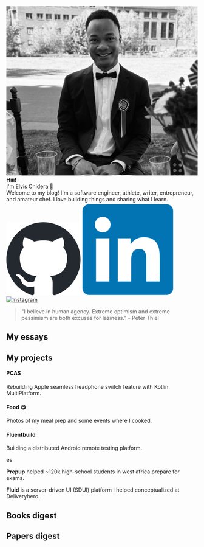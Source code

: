 <!-- placeholder_404_error -->


<div class="circular-image-container">
    <img src="/docs/assets/avatar.jpg" alt="Elvis Chidera" class="circular-image" />
</div>

<div class="text-center">
    <strong>Hiii!</strong>
</div>

<div class="text-center">
    I'm Elvis Chidera 👋
</div>

<div class="text-center">
    Welcome to my blog! I'm a software engineer, athlete, writer, entrepreneur, and amateur chef. I love building things and sharing what I learn<span class="blinking">.</span>
</div>

<div class="text-center" style="margin-top: 4px;">
    <a href="https://github.com/elvis10ten"><img src="/docs/assets/github-mark.svg" alt="GitHub" class="social-icon" /></a>
    <a href="https://linkedin.com/elvischidera"><img src="/docs/assets/linkedin.png" alt="LikedIn" class="social-icon" /></a>
    <a href="https://instagram.com/elvischidera"><img src="/docs/assets/instagram.svg" alt="Instagram" class="social-icon" /></a>
</div>

> "I believe in human agency. Extreme optimism and extreme pessimism are both excuses for laziness." - Peter Thiel

## <span id="essays">My essays</span>
<!-- placeholder_essays_index -->

## <span id="essays">My projects</span>

<!-- First Grid Group: Left card spans two rows -->
  <div class="grid-group group1">
    <!-- Card 1: Background image, spans two rows -->
    <div class="card" style="background-image: url('/docs/assets/banners/pcas.jpg');">
      <div class="card-content">
        <h4>PCAS</h4>
        <p>Rebuilding Apple seamless headphone switch feature with Kotlin MultiPlatform.</p>
      </div>
    </div>
    <!-- Card 2: Background image -->
    <div class="card" style="background-image: url('/docs/assets/banners/cooking2.jpg');">
      <div class="card-content">
        <h4>Food 😋</h4>
        <p>Photos of my meal prep and some events where I cooked.</p>
      </div>
    </div>
    <!-- Card 3: Background image -->
    <div class="card" style="background-image: url('/docs/assets/banners/fluentbuild.jpg');">
      <div class="card-content">
        <h4>Fluentbuild</h4>
        <p>Building a distributed Android remote testing platform.</p>
      </div>es
    </div>
    <!-- Card 4: Background image -->
    <div class="card" style="background-image: url('/docs/assets/banners/prepup.jpg');">
      <div class="card-content">
        <p><strong>Prepup</strong> helped ~120k high-school students in west africa prepare for exams.</p>
      </div>
    </div>
    <!-- Card 5: Background image -->
    <div class="card" style="background-image: url('/docs/assets/banners/prepup.jpg');">
      <div class="card-content">
        <p><strong>Fluid</strong> is a server-driven UI (SDUI) platform I helped conceptualized at Deliveryhero.</p>
      </div>
    </div>
  </div>

## <span id="books">Books digest</span>
<div class="book-gallery">
<!-- placeholder_books_index -->
</div>

## <span id="papers">Papers digest</span>
<!-- placeholder_papers_index -->
